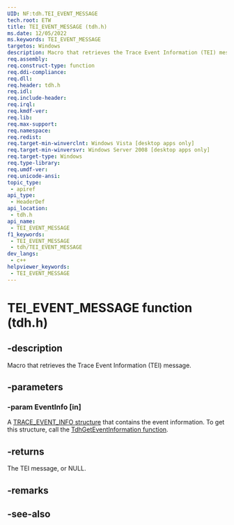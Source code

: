 ```yaml
---
UID: NF:tdh.TEI_EVENT_MESSAGE
tech.root: ETW
title: TEI_EVENT_MESSAGE (tdh.h)
ms.date: 12/05/2022
ms.keywords: TEI_EVENT_MESSAGE
targetos: Windows
description: Macro that retrieves the Trace Event Information (TEI) message.
req.assembly: 
req.construct-type: function
req.ddi-compliance: 
req.dll: 
req.header: tdh.h
req.idl: 
req.include-header: 
req.irql: 
req.kmdf-ver: 
req.lib: 
req.max-support: 
req.namespace: 
req.redist: 
req.target-min-winverclnt: Windows Vista [desktop apps only]
req.target-min-winversvr: Windows Server 2008 [desktop apps only]
req.target-type: Windows
req.type-library: 
req.umdf-ver: 
req.unicode-ansi: 
topic_type:
 - apiref
api_type:
 - HeaderDef
api_location:
 - tdh.h
api_name:
 - TEI_EVENT_MESSAGE
f1_keywords:
 - TEI_EVENT_MESSAGE
 - tdh/TEI_EVENT_MESSAGE
dev_langs:
 - c++
helpviewer_keywords:
 - TEI_EVENT_MESSAGE
---
```


# TEI_EVENT_MESSAGE function (tdh.h)

## -description

Macro that retrieves the Trace Event Information (TEI) message.

## -parameters

### -param EventInfo [in]

A [TRACE_EVENT_INFO structure](ns-tdh-trace_event_info.md) that contains the event information. To get this structure, call the [TdhGetEventInformation function](nf-tdh-tdhgeteventinformation.md).

## -returns

The TEI message, or NULL.

## -remarks

## -see-also
